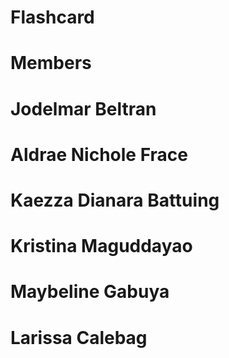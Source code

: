 # Flashcard

# Members
# Jodelmar Beltran
# Aldrae Nichole Frace
# Kaezza Dianara Battuing
# Kristina Maguddayao
# Maybeline Gabuya
# Larissa Calebag
